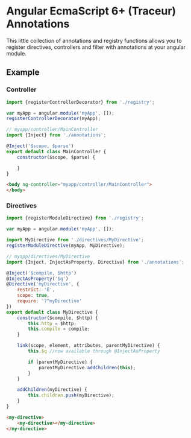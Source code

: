 # Angular EcmaScript 6+ (Traceur) Annotations


This little collection of annotations and registry functions allows you to register
directives, controllers and filter with annotations at your angular module.


## Example

### Controller

```javascript
import {registerControllerDecorator} from './registry';

var myApp = angular.module('myApp', []);
registerControllerDecorator(myApp);
```

```javascript
// myapp/controller/MainController
import {Inject} from './annotations';

@Inject('$scope, $parse')
export default class MainController {
    constructor($scope, $parse) {

    }
}
```

```html
<body ng-controller="myapp/controller/MainController">
</body>
```

### Directives

```javascript
import {registerModuleDirective} from './registry';

var myApp = angular.module('myApp', []);

import MyDirective from './directives/MyDirective';
registerModuleDirective(myApp, MyDirective);
```

```javascript
// myapp/directives/MyDirective
import {Inject, InjectAsProperty, Directive} from './annotations';

@Inject('$compile, $http')
@InjectAsProperty('$q')
@Directive('myDirective', {
    restrict: 'E',
    scope: true,
    require: '?^myDirective'
})
export default class MyDirective {
    constructor($compile, $http) {
        this.http = $http;
        this.compile = compile;
    }

    link(scope, element, attributes, parentMyDirective) {
        this.$q //now available through @InjectAsProperty

        if (parentMyDirective) {
            parentMyDirective.addChildren(this);
        }
    }

    addChildren(myDirective) {
        this.children.push(myDirective);
    }
}
```

```html
<my-directive>
    <my-directive></my-directive>
</my-directive>
```

